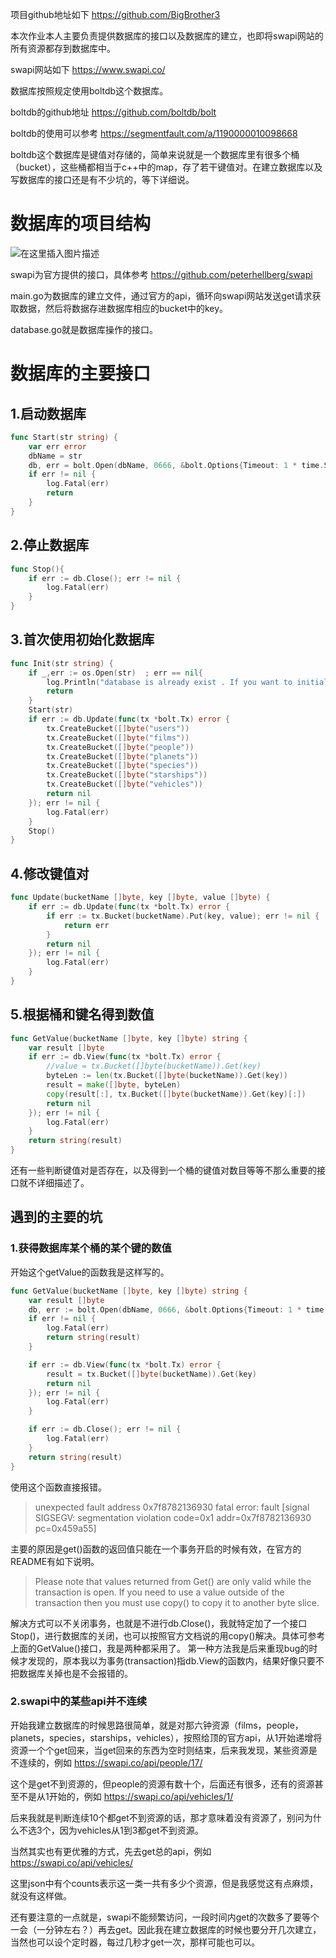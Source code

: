 项目github地址如下
https://github.com/BigBrother3

本次作业本人主要负责提供数据库的接口以及数据库的建立，也即将swapi网站的所有资源都存到数据库中。

swapi网站如下
https://www.swapi.co/

数据库按照规定使用boltdb这个数据库。

boltdb的github地址
https://github.com/boltdb/bolt

boltdb的使用可以参考
https://segmentfault.com/a/1190000010098668

boltdb这个数据库是键值对存储的，简单来说就是一个数据库里有很多个桶（bucket），这些桶都相当于c++中的map，存了若干键值对。在建立数据库以及写数据库的接口还是有不少坑的，等下详细说。

# 数据库的项目结构
![在这里插入图片描述](https://img-blog.csdnimg.cn/2018121222135814.jpg)

swapi为官方提供的接口，具体参考
https://github.com/peterhellberg/swapi

main.go为数据库的建立文件，通过官方的api，循环向swapi网站发送get请求获取数据，然后将数据存进数据库相应的bucket中的key。

database.go就是数据库操作的接口。

# 数据库的主要接口

## 1.启动数据库
```go
func Start(str string) {
	var err error
	dbName = str
	db, err = bolt.Open(dbName, 0666, &bolt.Options{Timeout: 1 * time.Second})
	if err != nil {
		log.Fatal(err)
		return
	}
}
```

## 2.停止数据库
```go
func Stop(){
	if err := db.Close(); err != nil {
		log.Fatal(err)
	}
}
```

## 3.首次使用初始化数据库
```go
func Init(str string) {
	if _,err := os.Open(str)  ; err == nil{
		log.Println("database is already exist . If you want to initialze it , please delete it and try again")
		return
	}
	Start(str)
	if err := db.Update(func(tx *bolt.Tx) error {
		tx.CreateBucket([]byte("users"))
		tx.CreateBucket([]byte("films"))
		tx.CreateBucket([]byte("people"))
		tx.CreateBucket([]byte("planets"))
		tx.CreateBucket([]byte("species"))
		tx.CreateBucket([]byte("starships"))
		tx.CreateBucket([]byte("vehicles"))
		return nil
	}); err != nil {
		log.Fatal(err)
	}
	Stop()
}
```

## 4.修改键值对
```go
func Update(bucketName []byte, key []byte, value []byte) {
	if err := db.Update(func(tx *bolt.Tx) error {
		if err := tx.Bucket(bucketName).Put(key, value); err != nil {
			return err
		}
		return nil
	}); err != nil {
		log.Fatal(err)
	}
}
```

## 5.根据桶和键名得到数值
```go
func GetValue(bucketName []byte, key []byte) string {
	var result []byte
	if err := db.View(func(tx *bolt.Tx) error {
		//value = tx.Bucket([]byte(bucketName)).Get(key)
		byteLen := len(tx.Bucket([]byte(bucketName)).Get(key))
		result = make([]byte, byteLen)
		copy(result[:], tx.Bucket([]byte(bucketName)).Get(key)[:])
		return nil
	}); err != nil {
		log.Fatal(err)
	}
	return string(result)
}
```

还有一些判断键值对是否存在，以及得到一个桶的键值对数目等等不那么重要的接口就不详细描述了。

## 遇到的主要的坑

### 1.获得数据库某个桶的某个键的数值
开始这个getValue的函数我是这样写的。
```go
func GetValue(bucketName []byte, key []byte) string {
    var result []byte
    db, err := bolt.Open(dbName, 0666, &bolt.Options{Timeout: 1 * time.Second})
    if err != nil {
        log.Fatal(err)
        return string(result)
    }

    if err := db.View(func(tx *bolt.Tx) error {
        result = tx.Bucket([]byte(bucketName)).Get(key)
        return nil
    }); err != nil {
        log.Fatal(err)
    }

    if err := db.Close(); err != nil {
        log.Fatal(err)
    }
    return string(result)
}
```
使用这个函数直接报错。
> unexpected fault address 0x7f8782136930
fatal error: fault
[signal SIGSEGV: segmentation violation code=0x1 addr=0x7f8782136930 pc=0x459a55]

主要的原因是get()函数的返回值只能在一个事务开启的时候有效，在官方的README有如下说明。
> Please note that values returned from Get() are only valid while the transaction is open. If you need to use a value outside of the transaction then you must use copy() to copy it to another byte slice.

解决方式可以不关闭事务，也就是不进行db.Close()，我就特定加了一个接口Stop()，进行数据库的关闭，也可以按照官方文档说的用copy()解决。具体可参考上面的GetValue()接口，我是两种都采用了。
第一种方法我是后来重现bug的时候才发现的，原本我以为事务(transaction)指db.View的函数内，结果好像只要不把数据库关掉也是不会报错的。

### 2.swapi中的某些api并不连续
开始我建立数据库的时候思路很简单，就是对那六钟资源（films，people，planets，species，starships，vehicles），按照给顶的官方api，从1开始递增将资源一个个get回来，当get回来的东西为空时则结束，后来我发现，某些资源是不连续的，例如
https://swapi.co/api/people/17/

这个是get不到资源的，但people的资源有数十个，后面还有很多，还有的资源甚至不是从1开始的，例如
https://swapi.co/api/vehicles/1/

后来我就是判断连续10个都get不到资源的话，那才意味着没有资源了，别问为什么不选3个，因为vehicles从1到3都get不到资源。

当然其实也有更优雅的方式，先去get总的api，例如
https://swapi.co/api/vehicles/

这里json中有个counts表示这一类一共有多少个资源，但是我感觉这有点麻烦，就没有这样做。

还有要注意的一点就是，swapi不能频繁访问，一段时间内get的次数多了要等个一会（一分钟左右？）再去get。因此我在建立数据库的时候也要分开几次建立，当然也可以设个定时器，每过几秒才get一次，那样可能也可以。
